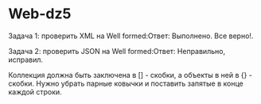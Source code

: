 # Web-dz5
Задача 1: проверить XML на Well formed:Ответ: Выполнено. Все верно!.

Задача 2: проверить JSON на Well formed:Ответ: Неправильно, исправил. 

Коллекция должна быть заключена в [] - скобки, а объекты в ней в {} - скобки. Нужно убрать парные ковычки и поставить запятые в конце каждой строки.
